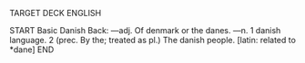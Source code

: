 TARGET DECK
ENGLISH

START
Basic
Danish
Back: —adj. Of denmark or the danes. —n. 1 danish language. 2 (prec. By the; treated as pl.) The danish people. [latin: related to *dane]
END
